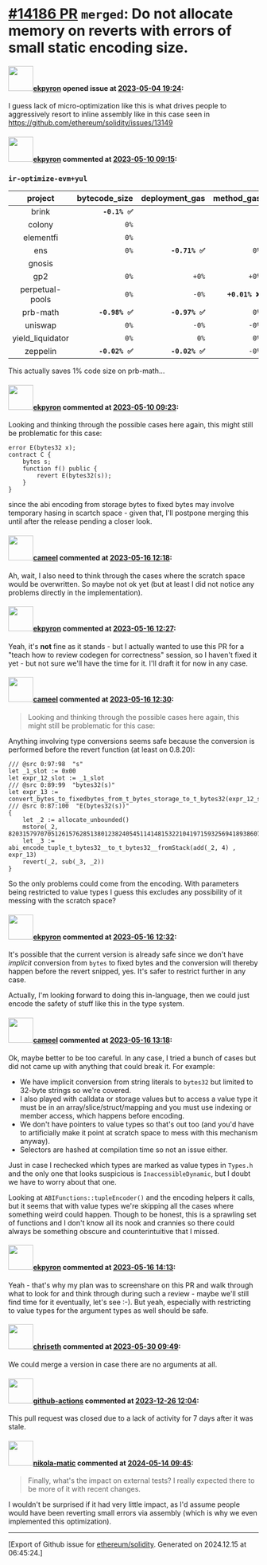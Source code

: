 # [\#14186 PR](https://github.com/ethereum/solidity/pull/14186) `merged`: Do not allocate memory on reverts with errors of small static encoding size.

#### <img src="https://avatars.githubusercontent.com/u/1347491?v=4" width="50">[ekpyron](https://github.com/ekpyron) opened issue at [2023-05-04 19:24](https://github.com/ethereum/solidity/pull/14186):

I guess lack of micro-optimization like this is what drives people to aggressively resort to inline assembly like in this case seen in https://github.com/ethereum/solidity/issues/13149

#### <img src="https://avatars.githubusercontent.com/u/1347491?v=4" width="50">[ekpyron](https://github.com/ekpyron) commented at [2023-05-10 09:15](https://github.com/ethereum/solidity/pull/14186#issuecomment-1541650353):

### `ir-optimize-evm+yul`
|          project |  bytecode_size | deployment_gas |     method_gas |
|:----------------:|---------------:|---------------:|---------------:|
|            brink |  **`-0.1% ✅`** |                |                |
|           colony |           `0%` |                |                |
|        elementfi |           `0%` |                |                |
|              ens |           `0%` | **`-0.71% ✅`** |           `0%` |
|           gnosis |                |                |                |
|              gp2 |           `0%` |          `+0%` |          `+0%` |
|  perpetual-pools |           `0%` |          `-0%` | **`+0.01% ❌`** |
|         prb-math | **`-0.98% ✅`** | **`-0.97% ✅`** |           `0%` |
|          uniswap |           `0%` |          `-0%` |          `-0%` |
| yield_liquidator |           `0%` |           `0%` |           `0%` |
|         zeppelin | **`-0.02% ✅`** | **`-0.02% ✅`** |          `-0%` |

This actually saves 1% code size on prb-math...

#### <img src="https://avatars.githubusercontent.com/u/1347491?v=4" width="50">[ekpyron](https://github.com/ekpyron) commented at [2023-05-10 09:23](https://github.com/ethereum/solidity/pull/14186#issuecomment-1541719927):

Looking and thinking through the possible cases here again, this might still be problematic for this case:
```
error E(bytes32 x);
contract C {
    bytes s;
    function f() public {
        revert E(bytes32(s));
    }
}
```

since the abi encoding from storage bytes to fixed bytes may involve temporary hasing in scartch space - given that, I'll postpone merging this until after the release pending a closer look.

#### <img src="https://avatars.githubusercontent.com/u/137030?v=4" width="50">[cameel](https://github.com/cameel) commented at [2023-05-16 12:18](https://github.com/ethereum/solidity/pull/14186#issuecomment-1549554752):

Ah, wait, I also need to think through the cases where the scratch space would be overwritten. So maybe not ok yet (but at least I did not notice any problems directly in the implementation).

#### <img src="https://avatars.githubusercontent.com/u/1347491?v=4" width="50">[ekpyron](https://github.com/ekpyron) commented at [2023-05-16 12:27](https://github.com/ethereum/solidity/pull/14186#issuecomment-1549567405):

Yeah, it's **not** fine as it stands - but I actually wanted to use this PR for a "teach how to review codegen for correctness" session, so I haven't fixed it yet - but not sure we'll have the time for it.
I'll draft it for now in any case.

#### <img src="https://avatars.githubusercontent.com/u/137030?v=4" width="50">[cameel](https://github.com/cameel) commented at [2023-05-16 12:30](https://github.com/ethereum/solidity/pull/14186#issuecomment-1549571934):

> Looking and thinking through the possible cases here again, this might still be problematic for this case:

Anything involving type conversions seems safe because the conversion is performed before the revert function (at least on 0.8.20):

```yul
/// @src 0:97:98  "s"
let _1_slot := 0x00
let expr_12_slot := _1_slot
/// @src 0:89:99  "bytes32(s)"
let expr_13 := convert_bytes_to_fixedbytes_from_t_bytes_storage_to_t_bytes32(expr_12_slot)
/// @src 0:87:100  "E(bytes32(s))"
{
    let _2 := allocate_unbounded()
    mstore(_2, 8203157970705126157628513801238240545114148153221041971593256941893860720640)
    let _3 := abi_encode_tuple_t_bytes32__to_t_bytes32__fromStack(add(_2, 4) , expr_13)
    revert(_2, sub(_3, _2))
}
```

So the only problems could come from the encoding. With parameters being restricted to value types I guess this excludes any possibility of it messing with the scratch space?

#### <img src="https://avatars.githubusercontent.com/u/1347491?v=4" width="50">[ekpyron](https://github.com/ekpyron) commented at [2023-05-16 12:32](https://github.com/ethereum/solidity/pull/14186#issuecomment-1549574298):

It's possible that the current version is already safe since we don't have *implicit* conversion from ``bytes`` to fixed bytes and the conversion will thereby happen before the revert snipped, yes. It's safer to restrict further in any case.

Actually, I'm looking forward to doing this in-language, then we could just encode the safety of stuff like this in the type system.

#### <img src="https://avatars.githubusercontent.com/u/137030?v=4" width="50">[cameel](https://github.com/cameel) commented at [2023-05-16 13:18](https://github.com/ethereum/solidity/pull/14186#issuecomment-1549662998):

Ok, maybe better to be too careful. In any case, I tried a bunch of cases but did not came up with anything that could break it. For example:
- We have implicit conversion from string literals to `bytes32` but limited to 32-byte strings so we're covered.
- I also played with calldata or storage values but to access a value type it must be in an array/slice/struct/mapping and you must use indexing or member access, which happens before encoding.
- We don't have pointers to value types so that's out too (and you'd have to artificially make it point at scratch space to mess with this mechanism anyway).
- Selectors are hashed at compilation time so not an issue either.

Just in case I rechecked which types are marked as value types in `Types.h` and the only one that looks suspicious is `InaccessibleDynamic`, but I doubt we have to worry about that one.

Looking at `ABIFunctions::tupleEncoder()` and the encoding helpers it calls, but it seems that with value types we're skipping all the cases where something weird could happen. Though to be honest, this is a sprawling set of functions and I don't know all its nook and crannies so there could always be something obscure and counterintuitive that I missed.

#### <img src="https://avatars.githubusercontent.com/u/1347491?v=4" width="50">[ekpyron](https://github.com/ekpyron) commented at [2023-05-16 14:13](https://github.com/ethereum/solidity/pull/14186#issuecomment-1549761670):

Yeah - that's why my plan was to screenshare on this PR and walk through what to look for and think through during such a review - maybe we'll still find time for it eventually, let's see :-). But yeah, especially with restricting to value types for the argument types as well should be safe.

#### <img src="https://avatars.githubusercontent.com/u/9073706?v=4" width="50">[chriseth](https://github.com/chriseth) commented at [2023-05-30 09:49](https://github.com/ethereum/solidity/pull/14186#issuecomment-1568134005):

We could merge a version in case there are no arguments at all.

#### <img src="https://avatars.githubusercontent.com/in/15368?v=4" width="50">[github-actions](https://github.com/apps/github-actions) commented at [2023-12-26 12:04](https://github.com/ethereum/solidity/pull/14186#issuecomment-1869493350):

This pull request was closed due to a lack of activity for 7 days after it was stale.

#### <img src="https://avatars.githubusercontent.com/u/4415530?u=dc3db70e8fbd03f92ca81ee173d57774ce61084d&v=4" width="50">[nikola-matic](https://github.com/nikola-matic) commented at [2024-05-14 09:45](https://github.com/ethereum/solidity/pull/14186#issuecomment-2109756870):

> Finally, what's the impact on external tests? I really expected there to be more of it with recent changes.

I wouldn't be surprised if it had very little impact, as I'd assume people would have been reverting small errors via assembly (which is why we even implemented this optimization).


-------------------------------------------------------------------------------



[Export of Github issue for [ethereum/solidity](https://github.com/ethereum/solidity). Generated on 2024.12.15 at 06:45:24.]
